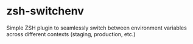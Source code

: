 # zsh-switchenv
Simple ZSH plugin to seamlessly switch between environment variables across different contexts (staging, production, etc.)
